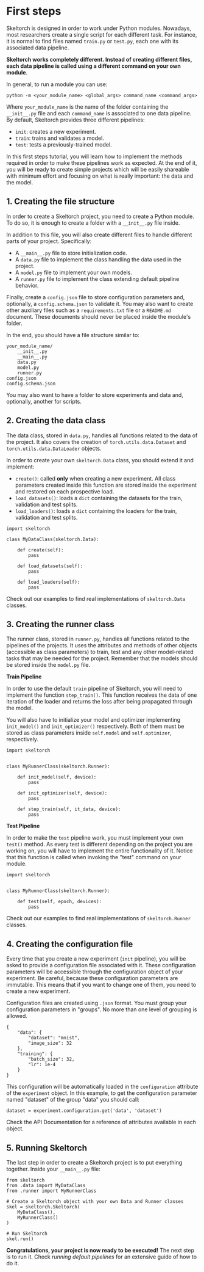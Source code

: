 # First steps
Skeltorch is designed in order to work under Python modules. Nowadays, most researchers create a single script for each
different task. For instance, it is normal to find files named ``train.py`` or ``test.py``, each one with its associated
data pipeline.

**Skeltorch works completely different. Instead of creating different files, each data pipeline is called using a 
different command on your own module**.

In general, to run a module you can use:

```
python -m <your_module_name> <global_args> command_name <command_args>
```

Where ``your_module_name`` is the name of the folder containing the ``__init__.py`` file and each ``command_name`` is 
associated to one data pipeline. By default, Skeltorch provides three different pipelines:

- ``init``: creates a new experiment.
- ``train``: trains and validates a model.
- ``test``: tests a previously-trained model.

In this first steps tutorial, you will learn how to implement the methods required in order to make these pipelines work
as expected. At the end of it, you will be ready to create simple projects which will be easily shareable with minimum
effort and focusing on what is really important: the data and the model. 

## 1. Creating the file structure
In order to create a Skeltorch project, you need to create a Python module. To do so, it is enough to create a folder 
with a ``__init__.py`` file inside.

In addition to this file, you will also create different files to handle different parts of your project. Specifically:

- A ``__main__.py`` file to store initialization code.
- A ``data.py`` file to implement the class handling the data used in the project.
- A ``model.py`` file to implement your own models.
- A ``runner.py`` file to implement the class extending default pipeline behavior.

Finally, create a ``config.json`` file to store configuration parameters and, optionally, a ``config.schema.json`` to 
validate it. You may also want to create other auxiliary files such as a ``requirements.txt`` file or a ``README.md`` 
document. These documents should never be placed inside the module's folder.

In the end, you should have a file structure similar to:

```
your_module_name/
    __init__.py
    __main__.py
    data.py
    model.py
    runner.py
config.json
config.schema.json
```

You may also want to have a folder to store experiments and data and, optionally, another for scripts.

## 2. Creating the data class
The data class, stored in ``data.py``, handles all functions related to the data of the project. It also covers the 
creation of ``torch.utils.data.Dataset`` and ``torch.utils.data.DataLoader`` objects.

In order to create your own `skeltorch.Data` class, you should extend it and implement:

- ``create()``: called **only** when creating a new experiment. All class parameters created inside this function are
stored inside the experiment and restored on each prospective load.
- ``load_datasets()``: loads a ``dict`` containing the datasets for the train, validation and test splits.
- ``load_loaders()``: loads a ``dict`` containing the loaders for the train, validation and test splits.

```
import skeltorch

class MyDataClass(skeltorch.Data):
    
    def create(self):
        pass

    def load_datasets(self):
        pass

    def load_loaders(self):
        pass
```

Check out our examples to find real implementations of ``skeltorch.Data`` classes.

## 3. Creating the runner class
The runner class, stored in ``runner.py``, handles all functions related to the pipelines of the projects. It uses the
attributes and methods of other objects (accessible as class parameters) to train, test and any other model-related 
tasks that may be needed for the project. Remember that the models should be stored inside the ``model.py`` file.

**Train Pipeline**

In order to use the default ``train`` pipeline of Skeltorch, you will need to implement the function ``step_train()``.
This function receives the data of one iteration of the loader and returns the loss after being propagated through the
model.

You will also have to initialize your model and optimizer implementing ``init_model()`` and ``init_optimizer()``
respectively. Both of them must be stored as class parameters inside ``self.model`` and ``self.optimizer``, 
respectively.

```
import skeltorch


class MyRunnerClass(skeltorch.Runner):
    
    def init_model(self, device):
        pass

    def init_optimizer(self, device):
        pass

    def step_train(self, it_data, device):
        pass
```

**Test Pipeline**

In order to make the ``test`` pipeline work, you must implement your own ``test()`` method. As every test is different
depending on the project you are working on, you will have to implement the entire functionality of it. Notice that
this function is called when invoking the "test" command on your module.

```
import skeltorch


class MyRunnerClass(skeltorch.Runner):
    
    def test(self, epoch, devices):
        pass
```

Check out our examples to find real implementations of ``skeltorch.Runner`` classes.

## 4. Creating the configuration file

Every time that you create a new experiment (``init`` pipeline), you will be asked to provide a configuration file 
associated with it. These configuration parameters will be accessible through the configuration object of your 
experiment. Be careful, because these configuration parameters are immutable. This means that if you want to change one 
of them, you need to create a new experiment.

Configuration files are created using ``.json`` format. You must group your configuration parameters in "groups". No 
more than one level of grouping is allowed. 

```
{
    "data": {
        "dataset": "mnist",
        "image_size": 32
    },
    "training": {
        "batch_size": 32,
        "lr": 1e-4
    }
}
```

This configuration will be automatically loaded in the ``configuration`` attribute of the ``experiment`` object. In this 
example, to get the configuration parameter named "dataset" of the group "data" you should call:

```
dataset = experiment.configuration.get('data', 'dataset')
```

Check the API Documentation for a reference of attributes available in each object.

## 5. Running Skeltorch
The last step in order to create a Skeltorch project is to put everything together. Inside your ``__main__.py`` file:

```
from skeltorch
from .data import MyDataClass
from .runner import MyRunnerClass

# Create a Skeltorch object with your own Data and Runner classes
skel = skeltorch.Skeltorch(
    MyDataClass(),
    MyRunnerClass()
)

# Run Skeltorch
skel.run()
```

**Congratulations, your project is now ready to be executed!** The next step is to run it. Check *running default 
pipelines* for an extensive guide of how to do it.